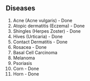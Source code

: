 ## Diseases

1. Acne (Acne vulgaris) - Done
2. Atopic dermatitis (Eczema) - Done
3. Shingles (Herpes Zoster) - Done
4. Hives (Urticaria) - Done
5. Contact Dermatitis - Done
6. Rosacea - Done
7. Basal Cell Carcinoma
8. Melanoma
9. Psoriasis
10. Corn - Done
11. Horn - Done
